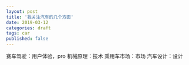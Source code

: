 ```yaml
---
layout: post
title: '我关注汽车的几个方面'
date: 2019-03-12
categories: draft
tags: car
published: false
---
```


赛车驾驶：用户体验，pro
机械原理：技术
乘用车市场：市场
汽车设计：设计
